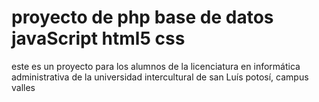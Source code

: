 # proyecto de php base de datos javaScript html5 css
este es un proyecto para los alumnos de la licenciatura en informática administrativa de la universidad intercultural de san Luís potosí, campus valles 
